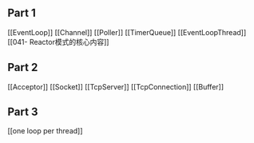 

## Part 1
[[EventLoop]]
[[Channel]]
[[Poller]]
[[TimerQueue]]
[[EventLoopThread]]
[[041- Reactor模式的核心内容]]

## Part 2
[[Acceptor]]
[[Socket]]
[[TcpServer]]
[[TcpConnection]]
[[Buffer]]

## Part 3
[[one loop per thread]]